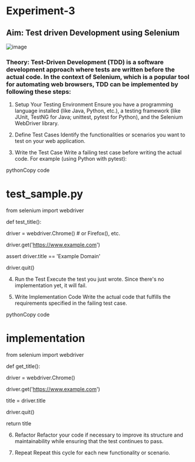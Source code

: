 # Experiment-3
## Aim: Test driven Development using Selenium

![image](https://github.com/22bdo10074/Semester_4-Practicals/assets/142095565/959f74a1-84fc-4e57-9c0c-5a9f97c9ddaf)


### Theory: Test-Driven Development (TDD) is a software development approach where tests are written before the actual code. In the context of Selenium, which is a popular tool for automating web browsers, TDD can be implemented by following these steps:

1. Setup Your Testing Environment
Ensure you have a programming language installed (like Java, Python, etc.), a testing framework (like JUnit, TestNG for Java; unittest, pytest for Python), and the Selenium WebDriver library.

2. Define Test Cases
Identify the functionalities or scenarios you want to test on your web application.

3. Write the Test Case
Write a failing test case before writing the actual code. For example (using Python with pytest):

pythonCopy code
# test_sample.py

from selenium import webdriver

def test_title():

   driver = webdriver.Chrome()  # or Firefox(), etc.
    
   driver.get('https://www.example.com')
   
   assert driver.title == 'Example Domain'
   
   driver.quit()
    
4. Run the Test
Execute the test you just wrote. Since there's no implementation yet, it will fail.

5. Write Implementation Code
Write the actual code that fulfills the requirements specified in the failing test case.

pythonCopy code
# implementation

from selenium import webdriver

def get_title():

   driver = webdriver.Chrome()
   
   driver.get('https://www.example.com')
   
   title = driver.title
   
   driver.quit()
   
   return title
   
6. Refactor
Refactor your code if necessary to improve its structure and maintainability while ensuring that the test continues to pass.

7. Repeat
Repeat this cycle for each new functionality or scenario.
